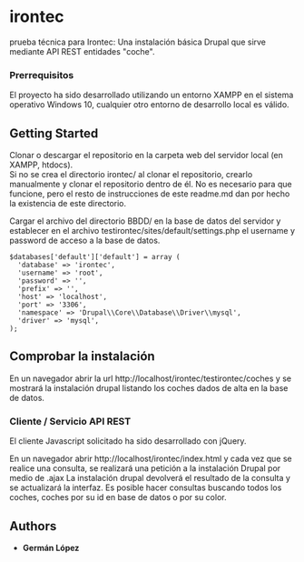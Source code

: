 # irontec

prueba técnica para Irontec: Una instalación básica Drupal que sirve mediante API REST entidades "coche".

### Prerrequisitos

El proyecto ha sido desarrollado utilizando un entorno XAMPP en el sistema operativo Windows 10, cualquier otro entorno de desarrollo local es válido. 


## Getting Started

Clonar o descargar el repositorio en la carpeta web del servidor local (en XAMPP, htdocs).  
Si no se crea el directorio irontec/ al clonar el repositorio, crearlo manualmente y clonar el repositorio dentro de él.
No es necesario para que funcione, pero el resto de instrucciones de este readme.md dan por hecho la existencia de este directorio. 


Cargar el archivo del directorio BBDD/ en la base de datos del servidor y establecer en el archivo testirontec/sites/default/settings.php el username y password de acceso a la base de datos. 

```
$databases['default']['default'] = array (
  'database' => 'irontec',
  'username' => 'root',
  'password' => '',
  'prefix' => '',
  'host' => 'localhost',
  'port' => '3306',
  'namespace' => 'Drupal\\Core\\Database\\Driver\\mysql',
  'driver' => 'mysql',
);
```

## Comprobar la instalación

En un navegador abrir la url http://localhost/irontec/testirontec/coches y se mostrará la instalación drupal listando los coches dados de alta en la base de datos.

### Cliente / Servicio API REST

El cliente Javascript solicitado ha sido desarrollado con jQuery. 

En un navegador abrir http://localhost/irontec/index.html y cada vez que se realice una consulta, se realizará una petición a la instalación Drupal por medio de .ajax 
La instalación drupal devolverá el resultado de la consulta y se actualizará la interfaz. 
Es posible hacer consultas buscando todos los coches, coches por su id en base de datos o por su color. 

## Authors

* **Germán López** 

